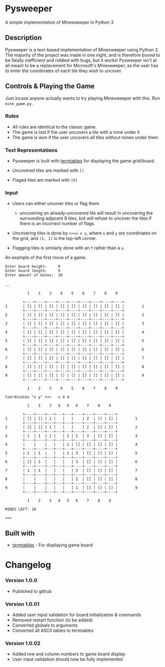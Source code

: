 # Pysweeper

A simple implementation of Minesweeper in Python 3

## Description

Pysweeper is a text-based implementation of Minesweeper using Python 3. The majority of the project was made in one night, and is therefore bound to be fatally inefficient and riddled with bugs, but it works!
Pysweeper isn't at all meant to be a replacement for Microsoft's Minesweeper, as the user has to enter the coordinates of each tile they wish to uncover.

## Controls & Playing the Game

Just incase anyone actually wants to try playing Minesweeper with this.
Run `mine_game.py`.

### Rules

* All rules are identical to the classic game.
* The game is lost if the user uncovers a tile with a mine under it
* The game is won if the user uncovers all tiles without mines under them

### Text Representations

* Pysweeper is built with [termtables](https://pypi.org/project/termtables/) for displaying the game grid/board.

* Uncovered tiles are marked with `[]`
* Flaged tiles are marked with `[X]`

### Input

* Users can either uncover tiles or flag them.
	* uncovering an already-uncovered tile will result in uncovering the surrounding adjacent 8 tiles, but will refuse to uncover the tiles if there is an incorrect number of flags.

* Uncovering tiles is done by `>>>u x y`, where `x` and `y` are coordinates on the grid, and `(1, 1)` is the top-left corner.
* Flagging tiles is similarly done with an `f` rather than a `u`.

An example of the first move of a game:
```
Enter board height:     9
Enter board length:     9
Enter amount of mines:  10
```
...
```
          1    2    3    4    5    6    7    8    9   

        +----+----+----+----+----+----+----+----+----+
1       | [] | [] | [] | [] | [] | [] | [] | [] | [] |        1
        +----+----+----+----+----+----+----+----+----+
2       | [] | [] | [] | [] | [] | [] | [] | [] | [] |        2
        +----+----+----+----+----+----+----+----+----+
3       | [] | [] | [] | [] | [] | [] | [] | [] | [] |        3
        +----+----+----+----+----+----+----+----+----+
4       | [] | [] | [] | [] | [] | [] | [] | [] | [] |        4
        +----+----+----+----+----+----+----+----+----+
5       | [] | [] | [] | [] | [] | [] | [] | [] | [] |        5
        +----+----+----+----+----+----+----+----+----+
6       | [] | [] | [] | [] | [] | [] | [] | [] | [] |        6
        +----+----+----+----+----+----+----+----+----+
7       | [] | [] | [] | [] | [] | [] | [] | [] | [] |        7
        +----+----+----+----+----+----+----+----+----+
8       | [] | [] | [] | [] | [] | [] | [] | [] | [] |        8
        +----+----+----+----+----+----+----+----+----+
9       | [] | [] | [] | [] | [] | [] | [] | [] | [] |        9
        +----+----+----+----+----+----+----+----+----+

          1    2    3    4    5    6    7    8    9   

Coordinates "x y" >>>   u 4 4

          1    2    3   4   5   6    7    8    9   

        +----+----+---+---+---+----+----+----+----+
1       | [] | [] | 1 |   |   |    | 2  | [] | [] |        1
        +----+----+---+---+---+----+----+----+----+
2       | [] | [] | 1 |   |   |    | 2  | [] | [] |        2
        +----+----+---+---+---+----+----+----+----+
3       | 1  | 1  | 1 |   | 1 | 1  | 3  | [] | [] |        3
        +----+----+---+---+---+----+----+----+----+
4       |    |    |   |   | 1 | [] | [] | [] | [] |        4
        +----+----+---+---+---+----+----+----+----+
5       | 1  | 1  |   |   | 1 | 3  | [] | [] | [] |        5
        +----+----+---+---+---+----+----+----+----+
6       | [] | 1  |   |   |   | 3  | [] | [] | [] |        6
        +----+----+---+---+---+----+----+----+----+
7       | 1  | 1  |   |   |   | 3  | [] | [] | [] |        7
        +----+----+---+---+---+----+----+----+----+
8       |    |    |   |   |   | 2  | [] | [] | [] |        8
        +----+----+---+---+---+----+----+----+----+
9       |    |    |   |   |   | 1  | [] | [] | [] |        9
        +----+----+---+---+---+----+----+----+----+

          1    2    3   4   5   6    7    8    9   

MINES LEFT: 10

>>> 
```

## Built with

* [termtables](https://pypi.org/project/termtables/) - For displaying game board

# Changelog

### Version 1.0.0
- Published to github
### Version 1.0.01
- Added user input validation for board initialization & commands
- Removed restart function (to be added)
- Converted globals to arguments
- Converted all ASCII tables to termtables
### Version 1.0.02
- Added row and column numbers to game board display
- User input validation should now be fully implemented